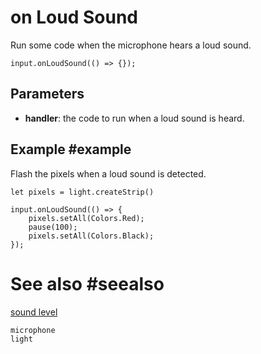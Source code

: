 # on Loud Sound

Run some code when the microphone hears a loud sound.

```sig
input.onLoudSound(() => {});
```

## Parameters

* **handler**: the code to run when a loud sound is heard.

## Example #example

Flash the pixels when a loud sound is detected.

```blocks
let pixels = light.createStrip()

input.onLoudSound(() => {
	pixels.setAll(Colors.Red);
	pause(100);
	pixels.setAll(Colors.Black);
});
```

# See also #seealso

[sound level](/reference/input/sound-level)

```package
microphone
light
```